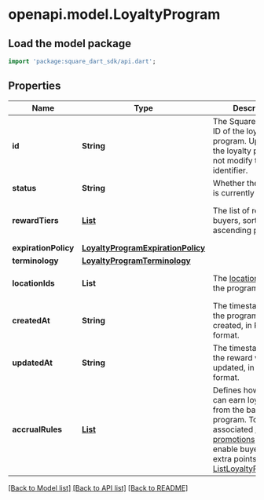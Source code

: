 # openapi.model.LoyaltyProgram

## Load the model package
```dart
import 'package:square_dart_sdk/api.dart';
```

## Properties
Name | Type | Description | Notes
------------ | ------------- | ------------- | -------------
**id** | **String** | The Square-assigned ID of the loyalty program. Updates to  the loyalty program do not modify the identifier. | [optional] 
**status** | **String** | Whether the program is currently active. | [optional] 
**rewardTiers** | [**List<LoyaltyProgramRewardTier>**](LoyaltyProgramRewardTier.md) | The list of rewards for buyers, sorted by ascending points. | [optional] [default to const []]
**expirationPolicy** | [**LoyaltyProgramExpirationPolicy**](LoyaltyProgramExpirationPolicy.md) |  | [optional] 
**terminology** | [**LoyaltyProgramTerminology**](LoyaltyProgramTerminology.md) |  | [optional] 
**locationIds** | **List<String>** | The [locations](https://developer.squareup.com/reference/square_2023-12-13/objects/Location) at which the program is active. | [default to const []]
**createdAt** | **String** | The timestamp when the program was created, in RFC 3339 format. | [optional] 
**updatedAt** | **String** | The timestamp when the reward was last updated, in RFC 3339 format. | [optional] 
**accrualRules** | [**List<LoyaltyProgramAccrualRule>**](LoyaltyProgramAccrualRule.md) | Defines how buyers can earn loyalty points from the base loyalty program. To check for associated [loyalty promotions](https://developer.squareup.com/reference/square_2023-12-13/objects/LoyaltyPromotion) that enable buyers to earn extra points, call [ListLoyaltyPromotions](https://developer.squareup.com/reference/square_2023-12-13/loyalty-api/list-loyalty-promotions). | [optional] [default to const []]

[[Back to Model list]](../README.md#documentation-for-models) [[Back to API list]](../README.md#documentation-for-api-endpoints) [[Back to README]](../README.md)


